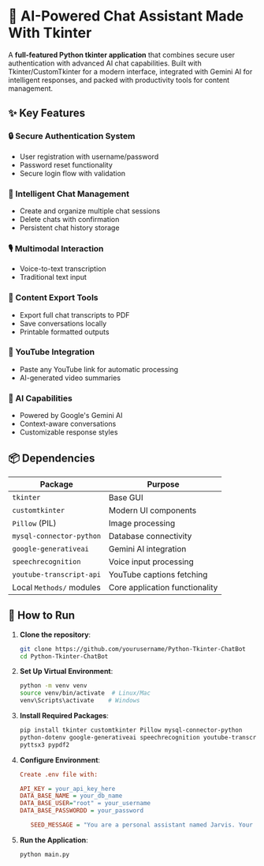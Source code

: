 # 🤖 AI-Powered Chat Assistant Made With Tkinter

A **full-featured Python tkinter application** that combines secure user authentication with advanced AI chat capabilities. Built with Tkinter/CustomTkinter for a modern interface, integrated with Gemini AI for intelligent responses, and packed with productivity tools for content management.

## ✨ Key Features

### 🔒 Secure Authentication System
- User registration with username/password
- Password reset functionality
- Secure login flow with validation

### 💬 Intelligent Chat Management
- Create and organize multiple chat sessions
- Delete chats with confirmation
- Persistent chat history storage

### 🎙️ Multimodal Interaction
- Voice-to-text transcription
- Traditional text input

### 📄 Content Export Tools
- Export full chat transcripts to PDF
- Save conversations locally
- Printable formatted outputs

### 🎥 YouTube Integration
- Paste any YouTube link for automatic processing
- AI-generated video summaries

### 🧠 AI Capabilities
- Powered by Google's Gemini AI
- Context-aware conversations
- Customizable response styles

## 📦 Dependencies

| Package | Purpose |
|---------|---------|
| `tkinter` | Base GUI |
| `customtkinter` | Modern UI components |
| `Pillow` (PIL) | Image processing |
| `mysql-connector-python` | Database connectivity |
| `google-generativeai` | Gemini AI integration |
| `speechrecognition` | Voice input processing |
| `youtube-transcript-api` | YouTube captions fetching |
| Local `Methods/` modules | Core application functionality |

## 🚀 How to Run

1. **Clone the repository**:
   ```bash
   git clone https://github.com/yourusername/Python-Tkinter-ChatBot
   cd Python-Tkinter-ChatBot

2. **Set Up Virtual Environment**:
   ```bash
   python -m venv venv
   source venv/bin/activate  # Linux/Mac
   venv\Scripts\activate    # Windows

3. **Install Required Packages**:
      ```bash
   pip install tkinter customtkinter Pillow mysql-connector-python
   python-dotenv google-generativeai speechrecognition youtube-transcript-api
   pyttsx3 pypdf2
4. **Configure Environment**:
   ```ini
   Create .env file with:
   
   API_KEY = your_api_key_here
   DATA_BASE_NAME = your_db_name
   DATA_BASE_USER="root" = your_username
   DATA_BASE_PASSWORDD = your_password

      SEED_MESSAGE = "You are a personal assistant named Jarvis. Your main goal is to help the user with their tasks. You have a professional and straightforward       personality. From now on, every response you give must be formatted as a plain Python dictionary (without any Python code tags). If the user's message contains a YouTube URL, respond with:  {2: 'hello'} Otherwise, respond with: {1: 'your response here'} Do not say 'I understand' or comment on these instructions. Begin playing your character immediately and follow these formatting rules strictly in all future messages."

5. **Run the Application**:
   ```bash
   python main.py

